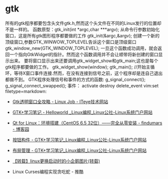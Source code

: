 #  gtk
所有的gtk程序都要包含头文件gtk.h,然而这个头文件在不同的Linux发行的位置却不是一样的。
函数原型：gtk_init(int *argc,char ***argv);
从命令行参数初始化窗口，这是所有gtk图形程序都要做的工作
gtk_init(&argc,&argv);
创建一个新的顶级窗口,参数GTK_WINWOW_TOPLEVEL告诉这个窗口是顶级窗口
gtk_window_new(GTK_WINDOW_TOPLEVEL);
一旦这个函数成功调用，就会返回一个指向GtkWidget的指针。然而这个函数调用并不会让顺带将新创建的窗口显示出来。
要将窗口显示出来还要调用gtk_widget_show和gtk_main;这也是每个gtk程序都要做的工作。
gtk_widget_show(window);
gtk_main(); //开始主循环，等待X窗口事件连接.然而，在没有连接到信号之前，这个程序却是连自己退出都做不到。
GTK程序处理信号和事件的方式的函数:
g_signal_connect();
g_signal_connect_swapped();
事件：
activate
destroy
delete_event
 vim:set filetype=markdown: 
+ [Gtk透明窗口全攻略 - Linux Job - ITeye技术网站](http://socol.iteye.com/blog/519998)

+ [GTK+学习笔记 - Helloworld _Linux编程_Linux公社-Linux系统门户网站](http://www.linuxidc.com/Linux/2012-01/51947.htm)

+ [Qt for Linux：环境搭建（CentOS 6.5 32位）——完全从零安装 - findumars - 博客园](http://www.cnblogs.com/findumars/p/5034623.html)

+ [按钮构件 - GTK+学习笔记_Linux编程_Linux公社-Linux系统门户网站](http://www.linuxidc.com/Linux/2012-01/51947p3.htm)

+ [布局管理 - GTK+学习笔记_Linux编程_Linux公社-Linux系统门户网站](http://www.linuxidc.com/Linux/2012-01/51947p2.htm)

+ [【转载】linux更换启动时的小企鹅图片(转载)](http://www.fx114.net/qa-74-95815.aspx)

+ Linux Curses编程实现贪吃蛇 - 推酷

